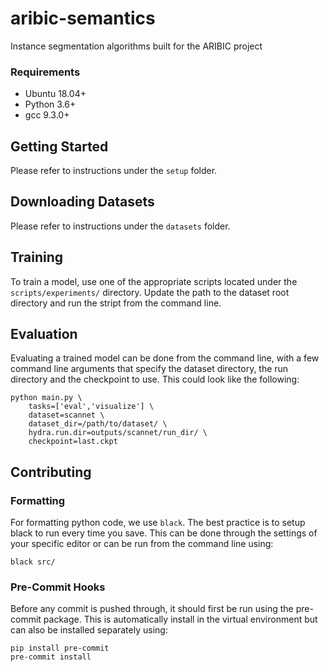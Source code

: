 # aribic-semantics
Instance segmentation algorithms built for the ARIBIC project

### Requirements

- Ubuntu 18.04+
- Python 3.6+
- gcc 9.3.0+

## Getting Started

Please refer to instructions under the ``setup`` folder.

## Downloading Datasets
Please refer to instructions under the ``datasets`` folder.

## Training

To train a model, use one of the appropriate scripts located under the ``scripts/experiments/`` directory. Update the path to the dataset root directory and run the stript from the command line. 

## Evaluation

Evaluating a trained model can be done from the command line, with a few command line arguments that specify the dataset directory, the run directory and the checkpoint to use. This could look like the following:

```shell
python main.py \
    tasks=['eval','visualize'] \
    dataset=scannet \
    dataset_dir=/path/to/dataset/ \
    hydra.run.dir=outputs/scannet/run_dir/ \
    checkpoint=last.ckpt
```

## Contributing

### Formatting

For formatting python code, we use ``black``. The best practice is to setup black to run every time you save. This can be done through the settings of your specific editor or can be run from the command line using:

```shell
black src/
```

### Pre-Commit Hooks

Before any commit is pushed through, it should first be run using the pre-commit package. This is automatically install in the virtual environment but can also be installed separately using:

```shell
pip install pre-commit
pre-commit install
```
